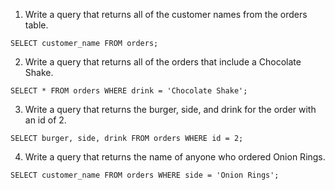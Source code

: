 1. Write a query that returns all of the customer names from the orders table.
```
SELECT customer_name FROM orders;
```

2. Write a query that returns all of the orders that include a Chocolate Shake.
```
SELECT * FROM orders WHERE drink = 'Chocolate Shake';
```

3. Write a query that returns the burger, side, and drink for the order with an id of 2.
```
SELECT burger, side, drink FROM orders WHERE id = 2;
```

4. Write a query that returns the name of anyone who ordered Onion Rings.
```
SELECT customer_name FROM orders WHERE side = 'Onion Rings';
```
